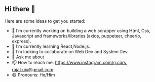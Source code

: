 ## Hi there 👋

<!--
**i-rjt/i-rjt** is a ✨ _special_ ✨ repository because its `README.md` (this file) appears on your GitHub profile.
-->
Here are some ideas to get you started:

- 🔭 I’m currently working on building a web scrapper using Html, Css, Javascript and frameworks/libraries (axios, puppeteer, cheerio, express).
- 🌱 I’m currently learning React,Node.js.
- 👯 I’m looking to collaborate on Web Dev and System Dev.
- 💬 Ask me about 
- 📫 How to reach me:  https://www.instagram.com/rj.cors, rajat.uix@gmail.com
- 😄 Pronouns: He/Him
